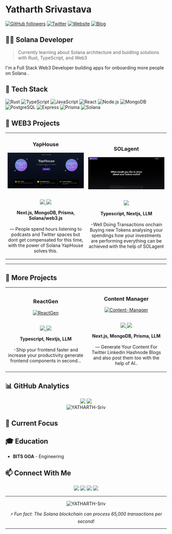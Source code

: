 # Yatharth Srivastava

[![GitHub followers](https://img.shields.io/github/followers/YATHARTH-Sriv?logo=GitHub&style=for-the-badge)](https://github.com/YATHARTH-Sriv)
[![Twitter](https://img.shields.io/badge/Twitter-1DA1F2?style=for-the-badge&logo=twitter&logoColor=white)](https://twitter.com/yatharth_sriv)
[![Website](https://img.shields.io/badge/Portfolio-000000?style=for-the-badge&logo=About.me&logoColor=white)](https://www.yatharth-sriv.me/)
[![Blog](https://img.shields.io/badge/Hashnode-2962FF?style=for-the-badge&logo=hashnode&logoColor=white)](https://yatharthdev.hashnode.dev/)

## 👨‍💻 Solana Developer

> Currently learning about Solana architecture and buidling solutions with Rust, TypeScript, and Web3

I'm a Full Stack Web3 Developer building apps for onboarding more people on Solana .

## 🔧 Tech Stack


![Rust](https://img.shields.io/badge/Rust-000000?style=for-the-badge&logo=rust&logoColor=white)
![TypeScript](https://img.shields.io/badge/TypeScript-007ACC?style=for-the-badge&logo=typescript&logoColor=white)
![JavaScript](https://img.shields.io/badge/JavaScript-F7DF1E?style=for-the-badge&logo=javascript&logoColor=black)
![React](https://img.shields.io/badge/React-61DAFB?style=for-the-badge&logo=react&logoColor=black)
![Node.js](https://img.shields.io/badge/Node.js-43853D?style=for-the-badge&logo=node.js&logoColor=white)
![MongoDB](https://img.shields.io/badge/MongoDB-4EA94B?style=for-the-badge&logo=mongodb&logoColor=white)
![PostgreSQL](https://img.shields.io/badge/PostgreSQL-316192?style=for-the-badge&logo=postgresql&logoColor=white)
![Express](https://img.shields.io/badge/Express.js-404D59?style=for-the-badge&logo=express)
![Prisma](https://img.shields.io/badge/Prisma-2D3748?style=for-the-badge&logo=prisma&logoColor=white)
![Solana](https://img.shields.io/badge/Solana-9945FF?style=for-the-badge&logo=solana&logoColor=white)


## 🚀 WEB3 Projects

  <table>
    <tr>
      <td width="50%">
      <h3 align="center">YapHouse</h3>
      <div align="center">
        <a href="https://yaphouse.yatharth-sriv.me/" target="_blank">
          <img src="https://raw.githubusercontent.com/YATHARTH-Sriv/project-images/refs/heads/main/Screenshot%202025-04-21%20053855.png?token=GHSAT0AAAAAAC4M6AFYAUBKYDT6T26I4Z3Q2AFT2TQ" width="100%" alt="YapHouse"/>
        </a>
        <br/>
        <br/>
        <p>
          <a href="https://github.com/YATHARTH-Sriv/yaphouse" target="_blank">
            <img src="https://img.shields.io/badge/Code-GitHub-blue?style=for-the-badge&logo=github"/>
          </a>
          <a href="https://yaphouse.yatharth-sriv.me/" target="_blank">
            <img src="https://img.shields.io/badge/Live-Demo-green?style=for-the-badge&logo=vercel"/>
          </a>
        </p>
        <p>
          <strong>Next.js, MongoDB, Prisma, Solana/web3.js</strong>
          <br/>
          <br/>
          — People spend hours listening to podcasts and Twitter spaces but dont get compensated for this time, with the power of Solana YapHouse solves this.</p>
      </div>
    </td>
      <td width="50%">
        <h3 align="center">SOLagent</h3>
        <div align="center">
          <a href="https://www.yatharth-sriv.me/" target="_blank">
            <img src="https://raw.githubusercontent.com/YATHARTH-Sriv/project-images/refs/heads/main/Screenshot%202025-04-21%20062713.png?token=GHSAT0AAAAAAC4M6AFZNG6CGU6EZV3FQ43E2AFUZHQ" width="100%" alt="SOLagent"/>
          </a>
          <br/>
          <br/>
          <p>
            <a href="https://github.com/YATHARTH-Sriv/solagent" target="_blank">
              <img src="https://img.shields.io/badge/Code-GitHub-blue?style=for-the-badge&logo=github"/>
            </a>
        </p>
        <p><strong>Typescript, Nextjs, LLM </strong>
          <br/>
          <br/>
          -Well Doing Transactions onchain Buying new Tokens analysing your spendings how your investments are performing everything can be achieved with the help of SOLagent
        </p>
      </div>
    </td>
  </tr>
</table>

<hr></hr>

## 🚀 More Projects

  <table>
    <tr>
      <td width="50%">
        <h3 align="center">ReactGen</h3>
        <div align="center">
          <a href="https://reactgen.yatharth-sriv.me/" target="_blank">
            <img src="https://www.yatharth-sriv.me/_next/image?url=%2Freactgen.png&w=640&q=100" width="100%" alt="ReactGen"/>
          </a>
          <br/>
          <br/>
          <p>
            <a href="https://github.com/YATHARTH-Sriv/reactgen" target="_blank">
              <img src="https://img.shields.io/badge/Code-GitHub-blue?style=for-the-badge&logo=github"/>
            </a>
            <a href="https://reactgen.yatharth-sriv.me/" target="_blank">
              <img src="https://img.shields.io/badge/Live-Demo-green?style=for-the-badge&logo=vercel"/>
            </a>
        </p>
        <p><strong>Typescript, Nextjs, LLM </strong>
          <br/>
          <br/>
          -Ship your frontend faster and increase your productivity generate frontend components in second...</p>
      </div>
    </td>
    <td width="50%">
      <h3 align="center">Content Manager</h3>
      <div align="center">
        <a href="https://content-manager-ai.vercel.app/" target="_blank">
          <img src="https://www.yatharth-sriv.me/_next/image?url=%2Fcontentmanager.png&w=640&q=100" width="100%" alt="Content-Manager"/>
        </a>
        <br/>
        <br/>
        <p>
          <a href="https://github.com/YATHARTH-Sriv/Content-manager" target="_blank">
            <img src="https://img.shields.io/badge/Code-GitHub-blue?style=for-the-badge&logo=github"/>
          </a>
          <a href="https://content-manager-ai.vercel.app/" target="_blank">
            <img src="https://img.shields.io/badge/Live-Demo-green?style=for-the-badge&logo=vercel"/>
          </a>
        </p>
        <p><strong>Next.js, MongoDB, Prisma, LLM</strong>
          <br/>
          <br/>
          — Generate Your Content For Twitter Linkedin Hashnode Blogs and also post them too with the help of AI..</p>
      </div>
    </td>
  </tr>
</table>

## 📊 GitHub Analytics

<div align="center">
  <img height="180em" src="https://github-readme-stats.vercel.app/api?username=YATHARTH-Sriv&show_icons=true&theme=tokyonight&include_all_commits=true&count_private=true"/>
  <img height="180em" src="https://github-readme-stats.vercel.app/api/top-langs/?username=YATHARTH-Sriv&layout=compact&langs_count=8&theme=tokyonight"/>
</div>

<div align="center">
  <img src="https://github-readme-streak-stats.herokuapp.com/?user=YATHARTH-Sriv&theme=tokyonight" alt="YATHARTH-Sriv" />
</div>

## 📌 Current Focus




## 🎓 Education

- **BITS GOA** - Engineering

## 📫 Connect With Me

<p align="center">
  <a href="mailto:yatharthsriv18@gmail.com"><img src="https://img.shields.io/badge/Email-D14836?style=for-the-badge&logo=gmail&logoColor=white"/></a>
  <a href="https://github.com/YATHARTH-Sriv"><img src="https://img.shields.io/badge/GitHub-100000?style=for-the-badge&logo=github&logoColor=white"/></a>
  <a href="https://twitter.com/yatharth_sriv"><img src="https://img.shields.io/badge/Twitter-1DA1F2?style=for-the-badge&logo=twitter&logoColor=white"/></a>
  <a href="https://www.linkedin.com/in/yatharth-srivastava-0b0382261/"><img src="https://img.shields.io/badge/LinkedIn-0077B5?style=for-the-badge&logo=linkedin&logoColor=white"/></a>
</p>

---

<p align="center">
  <img src="https://komarev.com/ghpvc/?username=YATHARTH-Sriv&label=Profile%20views&color=0e75b6&style=flat" alt="YATHARTH-Sriv" />
</p>

<p align="center">
  <i>⚡ Fun fact: The Solana blockchain can process 65,000 transactions per second!</i>
</p>

---
